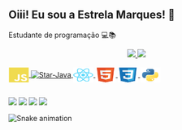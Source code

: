 ## Oiii! Eu sou a Estrela Marques! 👋

Estudante de programação 💻📚



<div align="center">
  <a href="https://github.com/estrela-marques">
  <img height="160em" src="https://github-readme-stats.vercel.app/api?username=estrela-marques&show_icons=true&theme=dracula&include_all_commits=true&count_private=true"/>
  <img height="160em" src="https://github-readme-stats.vercel.app/api/top-langs/?username=estrela-marques&layout=compact&langs_count=7&theme=dracula"/>
</div>


<div style="display: inline_block"><br>
  <img align="center" alt="Star-Js" height="30" width="40" src="https://raw.githubusercontent.com/devicons/devicon/master/icons/javascript/javascript-plain.svg">
  <img align="center" alt="Star-Java" height="30" width="40" src="https://cdn.jsdelivr.net/gh/devicons/devicon/icons/adonisjs/adonisjs-original.svg">
  <img align="center" alt="Star-React" height="30" width="40" src="https://raw.githubusercontent.com/devicons/devicon/master/icons/react/react-original.svg">
  <img align="center" alt="Star-HTML" height="30" width="40" src="https://raw.githubusercontent.com/devicons/devicon/master/icons/html5/html5-original.svg">
  <img align="center" alt="Star-CSS" height="30" width="40" src="https://raw.githubusercontent.com/devicons/devicon/master/icons/css3/css3-original.svg">
  <img align="center" alt="Star-Python" height="30" width="40" src="https://raw.githubusercontent.com/devicons/devicon/master/icons/python/python-original.svg"> 
</div>

##
  
<div>  
  <a href="https://instagram.com/estela___pereira" target="_blank"><img src="https://img.shields.io/badge/-Instagram-%23E4405F?style=for-the-badge&logo=instagram&logoColor=white" target="_blank"></a>
   <a href="https://discord.gg/Estrela#4895" target="_blank"><img src="https://img.shields.io/badge/Discord-7289DA?style=for-the-badge&logo=discord&logoColor=white" target="_blank"></a>
  <a href = "mailto:emaildaestelmarques@gmail.com"><img src="https://img.shields.io/badge/-Gmail-%23333?style=for-the-badge&logo=gmail&logoColor=white" target="_blank"></a>
  <a href="https://www.linkedin.com/in/estelapereira-876b271b5" target="_blank"><img src="https://img.shields.io/badge/-LinkedIn-%230077B5?style=for-the-badge&logo=linkedin&logoColor=white" target="_blank"></a>
  
  ![Snake animation](https://github.com/estrela-marques/r/blob/output/github-contribution-grid-snake.svg)
</div>
